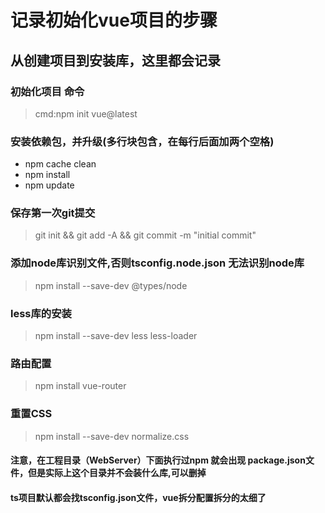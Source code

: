 # 记录初始化vue项目的步骤

## 从创建项目到安装库，这里都会记录

### 初始化项目 命令

> cmd:npm init vue@latest

### 安装依赖包，并升级(多行块包含，在每行后面加两个空格)

- npm cache clean
- npm install
- npm update

### 保存第一次git提交

> git init && git add -A && git commit -m "initial commit"

### 添加node库识别文件,否则tsconfig.node.json 无法识别node库

> npm install --save-dev @types/node

### less库的安装

> npm install --save-dev less less-loader

### 路由配置

> npm install vue-router

### 重置CSS

> npm install --save-dev normalize.css

#### 注意，在工程目录（WebServer）下面执行过npm 就会出现 package.json文件，但是实际上这个目录并不会装什么库,可以删掉

#### ts项目默认都会找tsconfig.json文件，vue拆分配置拆分的太细了
